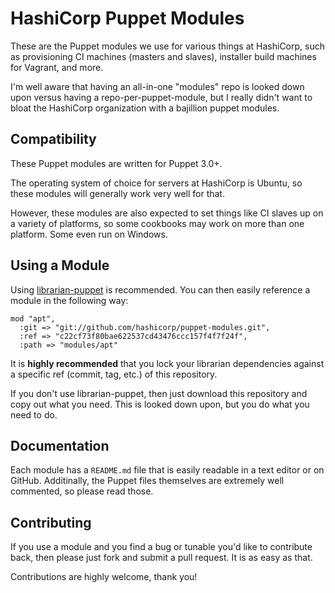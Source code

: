 # HashiCorp Puppet Modules

These are the Puppet modules we use for various things at HashiCorp, such as
provisioning CI machines (masters and slaves), installer build machines for
Vagrant, and more.

I'm well aware that having an all-in-one "modules" repo is looked down upon
versus having a repo-per-puppet-module, but I really didn't want to bloat
the HashiCorp organization with a bajillion puppet modules.

## Compatibility

These Puppet modules are written for Puppet 3.0+.

The operating system of choice for servers at HashiCorp is Ubuntu, so
these modules will generally work very well for that.

However, these modules are also expected to set things like CI slaves up
on a variety of platforms, so some cookbooks may work on more than one
platform. Some even run on Windows.

## Using a Module

Using [librarian-puppet](https://github.com/rodjek/librarian-puppet) is
recommended. You can then easily reference a module in the following way:

```
mod "apt",
  :git => "git://github.com/hashicorp/puppet-modules.git",
  :ref => "c22cf73f80bae622537cd43476ccc157f4f7f24f",
  :path => "modules/apt"
```

It is **highly recommended** that you lock your librarian dependencies
against a specific ref (commit, tag, etc.) of this repository.

If you don't use librarian-puppet, then just download this repository
and copy out what you need. This is looked down upon, but you do what you
need to do.

## Documentation

Each module has a `README.md` file that is easily readable in a text editor
or on GitHub. Additinally, the Puppet files themselves are extremely well
commented, so please read those.

## Contributing

If you use a module and you find a bug or tunable you'd like to contribute
back, then please just fork and submit a pull request. It is as easy as that.

Contributions are highly welcome, thank you!
